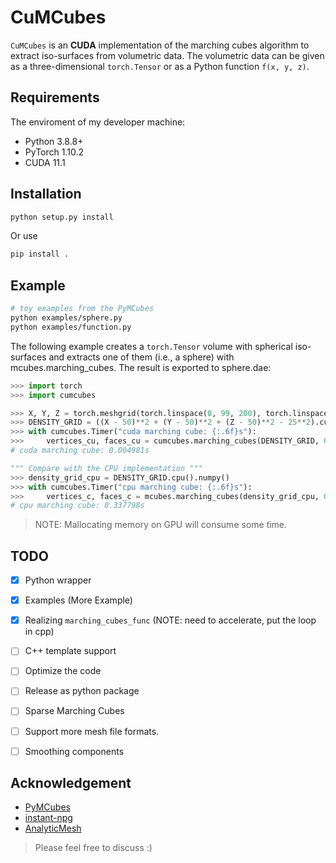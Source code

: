 # CuMCubes
`CuMCubes` is an **CUDA** implementation of the marching cubes algorithm to extract iso-surfaces from volumetric data. The volumetric data can be given as a three-dimensional `torch.Tensor` or as a Python function `f(x, y, z)`.

## Requirements
The enviroment of my developer machine:
- Python 3.8.8+
- PyTorch 1.10.2
- CUDA 11.1


## Installation
```sh
python setup.py install
```
Or use
```sh
pip install .
```

## Example
```sh
# toy examples from the PyMCubes
python examples/sphere.py
python examples/function.py
```

The following example creates a `torch.Tensor` volume with spherical iso-surfaces and extracts one of them (i.e., a sphere) with mcubes.marching_cubes. The result is exported to sphere.dae:
```python
>>> import torch
>>> import cumcubes

>>> X, Y, Z = torch.meshgrid(torch.linspace(0, 99, 200), torch.linspace(0, 99, 200), torch.linspace(0, 99, 200), indexing="ij")
>>> DENSITY_GRID = ((X - 50)**2 + (Y - 50)**2 + (Z - 50)**2 - 25**2).cuda()
>>> with cumcubes.Timer("cuda marching cube: {:.6f}s"):
>>>     vertices_cu, faces_cu = cumcubes.marching_cubes(DENSITY_GRID, 0, verbose=True) # verbose to print the number of vertices and faces
# cuda marching cube: 0.004981s

""" Compare with the CPU implementation """
>>> density_grid_cpu = DENSITY_GRID.cpu().numpy()
>>> with cumcubes.Timer("cpu marching cube: {:.6f}s"):
>>>     vertices_c, faces_c = mcubes.marching_cubes(density_grid_cpu, 0)
# cpu marching cube: 0.337798s
```

> NOTE: Mallocating memory on GPU will consume some time.

## TODO
- [x] Python wrapper
- [x] Examples (More Example)
- [x] Realizing `marching_cubes_func` (NOTE: need to accelerate, put the loop in cpp)
- [ ] C++ template support
- [ ] Optimize the code
- [ ] Release as python package
- [ ] Sparse Marching Cubes
- [ ] Support more mesh file formats.
- [ ] Smoothing components


## Acknowledgement
- [PyMCubes](https://github.com/pmneila/PyMCubes)
- [instant-npg](https://github.com/NVlabs/instant-ngp)
- [AnalyticMesh](https://github.com/Gorilla-Lab-SCUT/AnalyticMesh)

> Please feel free to discuss :)
